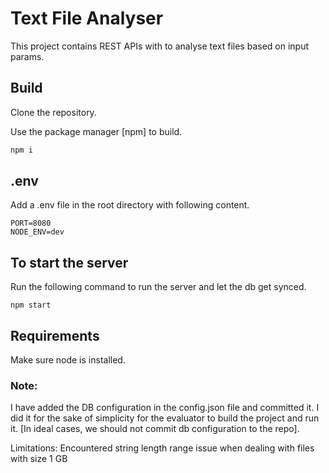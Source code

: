 # Text File Analyser

This project contains REST APIs with to analyse text files based on input params.

## Build

Clone the repository.

Use the package manager [npm] to build.

```bash
npm i
```

## .env

Add a .env file in the root directory with following content.

```
PORT=8080
NODE_ENV=dev
```

## To start the server


Run the following command to run the server and let the db get synced.

```
npm start
```

## Requirements

Make sure node is installed.

 ### Note: 
I have added the DB configuration in the config.json file and committed it. I did it for the sake of simplicity for the evaluator to build the project and run it. [In ideal cases, we should not commit db configuration to the repo].


Limitations: Encountered string length range issue when dealing with files with size 1 GB
